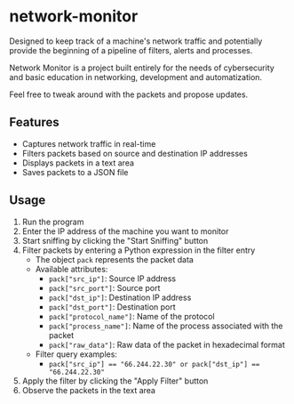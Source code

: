 # network-monitor
Designed to keep track of a machine's network traffic and potentially provide the beginning of a pipeline of filters, alerts and processes.

Network Monitor is a project built entirely for the needs of cybersecurity and basic education in networking, development and automatization.

Feel free to tweak around with the packets and propose updates.


## Features
- Captures network traffic in real-time
- Filters packets based on source and destination IP addresses
- Displays packets in a text area
- Saves packets to a JSON file

## Usage
1. Run the program
2. Enter the IP address of the machine you want to monitor
3. Start sniffing by clicking the "Start Sniffing" button
4. Filter packets by entering a Python expression in the filter entry
    - The object `pack` represents the packet data
    - Available attributes:
        - `pack["src_ip"]`: Source IP address
        - `pack["src_port"]`: Source port
        - `pack["dst_ip"]`: Destination IP address
        - `pack["dst_port"]`: Destination port
        - `pack["protocol_name"]`: Name of the protocol
        - `pack["process_name"]`: Name of the process associated with the packet
        - `pack["raw_data"]`: Raw data of the packet in hexadecimal format
    - Filter query examples:
        - `pack["src_ip"] == "66.244.22.30" or pack["dst_ip"] == "66.244.22.30"`
5. Apply the filter by clicking the "Apply Filter" button
6. Observe the packets in the text area

